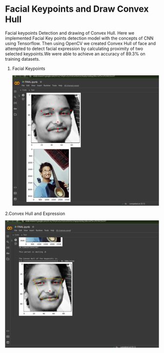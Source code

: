 # Facial Keypoints and Draw Convex Hull
Facial keypoints Detection and drawing of Convex Hull.
Here we implemented Facial Key points detection model with the concepts of CNN using Tensorflow. Then using OpenCV we created Convex Hull of face and attempted to detect facial expression by calculating proximity of two selected keypoints.We were able to achieve an accuracy of 89.3\% on training datasets. 

1. Facial Keypoints
   
   ![FacialKeypoints](https://github.com/yashps7/FacialKeypoints_and_ConvexHull/blob/main/facialkeypoints.png)

2.Convex Hull and Expression

   ![ConvexHull](https://github.com/yashps7/FacialKeypoints_and_ConvexHull/blob/main/convexhull.png)
